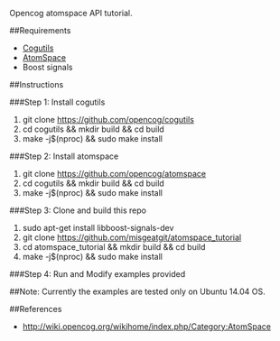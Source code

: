 Opencog atomspace API tutorial.

##Requirements

- [Cogutils](https://github.com/opencog/cogutils)
- [AtomSpace](https://github.com/opencog/atomspace)
- Boost signals 

##Instructions

###Step 1: Install cogutils

1. git clone https://github.com/opencog/cogutils
2. cd cogutils && mkdir build && cd build
3. make -j$(nproc) && sudo make install

###Step 2: Install atomspace

1. git clone https://github.com/opencog/atomspace
2. cd cogutils && mkdir build && cd build
3. make -j$(nproc) && sudo make install

###Step 3: Clone and build this repo

1. sudo apt-get install libboost-signals-dev
2. git clone https://github.com/misgeatgit/atomspace_tutorial
3. cd atomspace_tutorial && mkdir build && cd build
4. make -j$(nproc) && sudo make install

###Step 4: Run and Modify examples provided




##Note:
Currently the examples are tested only on Ubuntu 14.04 OS. 


##References

- http://wiki.opencog.org/wikihome/index.php/Category:AtomSpace
